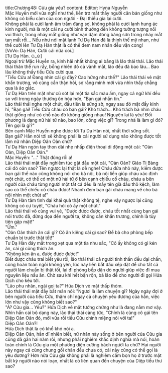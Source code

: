 title:Chương48: Cửu gia yêu?
content:
Editor: Hyna Nguyễn<br>Mặc Huyền mới vừa nghĩ như thế, liền trơ mắt thấy người căn bản giống như không có biểu cảm của con người - Đại thiếu gia lại cười.<br>Không phải là cười lạnh âm trầm đáng sợ, không phải là cười lạnh hung ác kinh người, mà là một cái nụ cười bình thường đến không tưởng tượng nổi vui thích, trong nháy mắt giống như vạn dặm đóng băng sơn trong nháy mắt tan mất rồi... Nếu như nói mặt lạnh Tư Dạ Hàn đã là thịnh thế mỹ nhan, như thế cười lên Tư Dạ Hàn thật là có thể đem nam nhân đều vặn cong!<br>[VoVo: Dạ Hàn, Cười cái nữa coi.]<br>[Tư Dạ Hàn. ⊙_⊙]<br>Ngoại trừ Mặc Huyền ra, kinh hãi nhất không ai bằng là lão thái thái. Lão thái thái thân thể run rẩy, bỗng nhiên đỏ cả vành mắt, lão đều đã bao lâu... Bao lâu không thấy tiểu Cửu cười qua.<br>"Tiểu Cửu a! Đang nhìn cái gì đây? Cao hứng như thế?" Lão thái thái vẻ mặt khẩn trương, vô cùng cẩn thận hỏi, sợ rằng mình mới vừa nhìn thấy chẳng qua là ảo giác.<br>Tư Dạ Hàn trên mặt như cũ sót lại một tia sắc màu ấm, ngay cả ngữ khí đều so với trong ngày thường ôn hòa hơn, "Bạn gái nhắn tin."<br>Lão thái thái nghe một chút, đầu tiên là sững sờ, ngay sau đó mặt đầy kinh hỉ, "Bạn gái! Tiểu Cửu cháu có bạn gái? Khó trách... Khó trách bà nhìn cháu thật giống như có chỗ nào đó không giống nhau! Nguyên lai là yêu! Đối phương là dạng nữ hài tử nào, bao lớn, công việc gì? Trong nhà là làm gì đó? Tên gọi là gì?"<br>Bên cạnh Mặc Huyền nghe được lời Tư Dạ Hàn nói, nhất thời sững sốt.<br>Bạn gái? Hắn nói tới sẽ không phải là cái người sử dụng não không được tốt lắm nữ nhân Diệp Oản Oản chứ?<br>Tư Dạ Hàn ngón tay thon dài nhẹ nhấp điện thoại di động một cái: "Oản Oản, Diệp Oản Oản."<br>Mặc Huyền: "..." Thật đúng rồi a!<br>Lão thái thái mặt đầy nghiêm túc gật đầu một cái, "Oản Oản? Giảo Ti Bàng cái đó oản sao? Tên ngược lại thật là dễ nghe! Cháu đứa nhỏ này, kiếm được bạn gái thế nào cũng không nói cho bà nội, bà nội liền giúp cháu xác định một chút, có thể có một nữ hài tử ở bên cạnh chiếu cố cháu, cháu a bên người của cháu từng người một tất cả đều là mấy tên già đầu thô kệch, làm sao có thể chiếu cố cháu được! Nhanh đem bạn gái cháu mang về cho bà nội nhìn một chút a!"<br>Tư Dạ Hàn tâm tình đại khái quả thật không tệ, nghe vậy ngược lại cũng không có cự tuyệt, "Cháu hỏi cô ấy một chút."<br>Lão thái thái vô cùng vui vẻ, "Được được được, cháu tốt nhất cùng bạn gái nói trước đã, đừng dọa đến người ta, không cần khẩn trương, chính là tùy tiện gặp mặt!"<br>"Ừm."<br>"Oản Oản thích ăn cái gì? Có ăn kiêng cái gì sao? Để bà cho phòng bếp chuẩn bị trước thật tốt!"<br>Tư Dạ Hàn đáy mắt trong xẹt qua một tia nhu sắc, "Cô ấy không có gì kén ăn, cái gì cũng thích ăn.<br>"Không kén ăn a, được được được!"<br>Biết được cháu trai biết yêu rồi, lão thái thái cả người tinh thần đều đại chấn, cũng hoàn toàn ngồi không yên, lúc này liền bắt đầu xếp đặt để cho tất cả người làm chuẩn bị thật tốt, lại đi phòng bếp dặn dò người giúp việc đi mua nguyên liệu nấu ăn. Chờ sau khi hết bận rộn, bà lão để cho người đi gọi Hứa Dịch cho kêu tới.<br>"Lão phu nhân, ngài gọi ta?" Hứa Dịch vẻ mặt thấp thỏm.<br>Lão thái thái mặt đầy bất mãn nói: "Ngươi là làm chuyện gì? Ngày ngày đợi ở bên người của tiểu Cửu, thậm chí ngay cả chuyện yêu đương của hắn, việc lớn như vậy cũng không biết sao?"<br>"À? Cửu gia... Yêu?" Hứa Dịch vẻ mặt tưởng chừng như là đang nằm mơ vậy.<br>Nhìn hắn cái bộ dạng này, lão thái thái càng tức, "Chính là cùng cô gái tên Diệp Oản Oản đó, mới vừa rồi tiểu Cửu chính miệng nói với ta!"<br>Diệp Oản Oản?!<br>Hứa Dịch thật là có khổ khó nói a.<br>Diệp Oản Oản, hắn dĩ nhiên biết, nữ nhân này sống ở bên người của Cửu gia cũng đã gần hai năm rồi, nhưng phải nghiêm khắc định nghĩa mà nói, hoàn toàn chính là Cửu gia một phương diện cưỡng bách người ta chứ? Hai người này ngay cả cùng chung gối chăn đều chưa có, cái này cũng có thể gọi là yêu đương? Hơn nữa Cửu gia không phải là nghiêm cấm bọn họ ở trước mặt bất kỳ người nào nói loạn, nhất là có liên quan đến chuyện của Diệp tiểu thư sao?